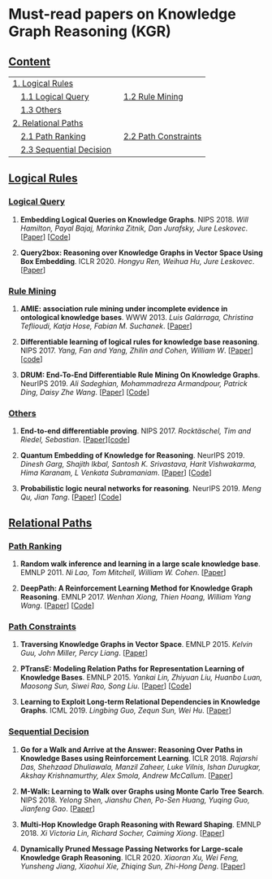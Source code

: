 # Must-read papers on Knowledge Graph Reasoning (KGR)


## [Content](#content)

<table>
<tr><td colspan="2"><a href="#logical-rules">1. Logical Rules</a></td></tr>
<tr>
    <td>&emsp;<a href="#logical-query">1.1 Logical Query</a></td>
    <td>&ensp;<a href="#rule-mining">1.2 Rule Mining</a></td>
</tr>
<tr>
	<td>&emsp;<a href="#others">1.3 Others</a></td>
	<td></td>
</tr>
<tr><td colspan="2"><a href="#relational-paths">2. Relational Paths</a></td></tr>
<tr>
    <td>&emsp;<a href="#path-ranking">2.1 Path Ranking</a></td>
    <td>&ensp;<a href="#path-constraints">2.2 Path Constraints</a></td>
</tr>
<tr>
	<td>&emsp;<a href="#sequential-decision">2.3 Sequential Decision</a></td>
	<td></td>
</tr>
</table>

## [Logical Rules](#content)

### [Logical Query](#content)
1. **Embedding Logical Queries on Knowledge Graphs**. NIPS 2018.
*Will Hamilton, Payal Bajaj, Marinka Zitnik, Dan Jurafsky, Jure Leskovec*.
[[Paper](https://papers.nips.cc/paper/7473-embedding-logical-queries-on-knowledge-graphs)] [[Code](https://github.com/williamleif/graphqembed)]

1. **Query2box: Reasoning over Knowledge Graphs in Vector Space Using Box Embedding**. ICLR 2020.
*Hongyu Ren, Weihua Hu, Jure Leskovec*.
[[Paper](https://openreview.net/pdf?id=BJgr4kSFDS)]


### [Rule Mining](#content)
1. **AMIE: association rule mining under incomplete evidence in ontological knowledge bases**. WWW 2013.
*Luis Galárraga, Christina Teflioudi, Katja Hose, Fabian M. Suchanek*.
[[Paper](http://luisgalarraga.de/docs/amie.pdf)]
1. **Differentiable learning of logical rules for knowledge base reasoning**. NIPS 2017.
*Yang, Fan and Yang, Zhilin and Cohen, William W*. 
[[Paper](https://papers.nips.cc/paper/6826-differentiable-learning-of-logical-rules-for-knowledge-base-reasoning.pdf)][[code](https://github.com/fanyangxyz/Neural-LP)]

1. **DRUM: End-To-End Differentiable Rule Mining On Knowledge Graphs**. NeurIPS 2019. 
*Ali Sadeghian, Mohammadreza Armandpour, Patrick Ding, Daisy Zhe Wang*. 
[[Paper](https://papers.nips.cc/paper/9669-drum-end-to-end-differentiable-rule-mining-on-knowledge-graphs.pdf)] [[Code](https://github.com/alisadeghian/DRUM)]

### [Others](#content)
1. **End-to-end differentiable proving**. NIPS 2017. 
*Rocktäschel, Tim and Riedel, Sebastian*. 
[[Paper](https://papers.nips.cc/paper/6969-end-to-end-differentiable-proving.pdf)][[code](https://github.com/uclnlp/ntp)]
1. **Quantum Embedding of Knowledge for Reasoning**. NeurIPS 2019. 
*Dinesh Garg, Shajith Ikbal, Santosh K. Srivastava, Harit Vishwakarma, Hima Karanam, L Venkata Subramaniam*.
[[Paper](http://papers.nips.cc/paper/8797-quantum-embedding-of-knowledge-for-reasoning.pdf)]
[[Code](https://github.com/IBM/e2r)]

1. **Probabilistic logic neural networks for reasoning**. NeurIPS 2019. 
*Meng Qu, Jian Tang*.
[[Paper](https://papers.nips.cc/paper/8987-probabilistic-logic-neural-networks-for-reasoning.pdf)]
[[Code](https://github.com/DeepGraphLearning/pLogicNet)]

## [Relational Paths](#content)

### [Path Ranking](#content)

1. **Random walk inference and learning in a large scale knowledge base**. EMNLP 2011.
*Ni Lao, Tom Mitchell, William W. Cohen*.
[[Paper](https://aclanthology.info/pdf/D/D11/D11-1049.pdf)]


1. **DeepPath: A Reinforcement Learning Method for Knowledge Graph Reasoning**. EMNLP 2017. 
*Wenhan Xiong, Thien Hoang, William Yang Wang*.
[[Paper](http://www.cs.ucsb.edu/~william/papers/DeepPath.pdf)] [[Code](https://github.com/xwhan/DeepPath)]


### [Path Constraints](#content)
1. **Traversing Knowledge Graphs in Vector Space**. EMNLP 2015.
*Kelvin Guu, John Miller, Percy Liang*.
[[Paper](https://www.aclweb.org/anthology/D15-1038.pdf)]

1. **PTransE: Modeling Relation Paths for Representation Learning of Knowledge Bases**. EMNLP 2015.
*Yankai Lin, Zhiyuan Liu, Huanbo Luan, Maosong Sun, Siwei Rao, Song Liu*.
[[Paper](https://arxiv.org/pdf/1506.00379.pdf)] [[Code](https://github.com/thunlp/KB2E)]


1. **Learning to Exploit Long-term Relational Dependencies in Knowledge Graphs**. ICML 2019.
*Lingbing Guo, Zequn Sun, Wei Hu*.
[[Paper](http://proceedings.mlr.press/v97/guo19c/guo19c.pdf)]

### [Sequential Decision](#content)
1. **Go for a Walk and Arrive at the Answer: Reasoning Over Paths in Knowledge Bases using Reinforcement Learning**. ICLR 2018.
*Rajarshi Das, Shehzaad Dhuliawala, Manzil Zaheer, Luke Vilnis, Ishan Durugkar, Akshay Krishnamurthy, Alex Smola, Andrew McCallum*.
[[Paper](https://arxiv.org/pdf/1711.05851.pdf)]


1. **M-Walk: Learning to Walk over Graphs using Monte Carlo Tree Search**. NIPS 2018.
*Yelong Shen, Jianshu Chen, Po-Sen Huang, Yuqing Guo, Jianfeng Gao*.
[[Paper](https://papers.nips.cc/paper/7912-m-walk-learning-to-walk-over-graphs-using-monte-carlo-tree-search.pdf)]

1. **Multi-Hop Knowledge Graph Reasoning with Reward Shaping**. EMNLP 2018.
*Xi Victoria Lin, Richard Socher, Caiming Xiong*.
[[Paper](https://www.aclweb.org/anthology/D18-1362/)]
1. **Dynamically Pruned Message Passing Networks for Large-scale Knowledge Graph Reasoning**. ICLR 2020.
*Xiaoran Xu, Wei Feng, Yunsheng Jiang, Xiaohui Xie, Zhiqing Sun, Zhi-Hong Deng*.
[[Paper](https://openreview.net/forum?id=rkeuAhVKvB)]
